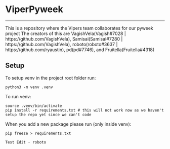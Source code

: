 # ViperPyweek
<hr>
This is a repository where the Vipers team collaborates for our pyweek project
The creators of this are VagishVela(Vagish#7028 | https://github.com/VagishVela), Samisai(Samisai#7280 | https://github.com/VagishVela), roboto(roboto#3637 | https://github.com/ryaustin), pd(pd#7746), and Fruitella(Fruitella#4318)


## Setup
To setup venv in the project root folder run:
```
python3 -m venv .venv
```

To run venv:
```
source .venv/bin/activate
pip install -r requirements.txt # this will not work now as we haven't setup the repo yet since we can't code
```

When you add a new package please run (only inside venv):
```
pip freeze > requirements.txt
```

```
Test Edit - roboto
```
